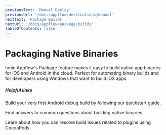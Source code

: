 ```yaml
---
previousText: 'Manual Deploy'
previousUrl: '/docs/appflow/destinations/manual'
nextText: 'Package Builds'
nextUrl: '/docs/appflow/package/builds'
tableOfContents: false
---
```


# Packaging Native Binaries

Ionic Appflow's Package feature makes it easy to build native app binaries for iOS and Android in the cloud.
Perfect for automating binary builds and for developers using Windows that want to build iOS apps.

##### Helpful links

<docs-cards>
  <docs-card header="Build a Native Binary" href="/docs/appflow/quickstart/package" icon="/docs/assets/icons/guide-quickstart-icon.png">
    <p>Build your very first Android debug build by following our quickstart guide.</p>
  </docs-card>

  <docs-card header="Package FAQ" href="https://ionic.zendesk.com/hc/en-us/categories/360000410494-Package" icon="/docs/assets/icons/guide-faq-icon.png">
    <p>Find answers to common questions about building native binaries</p>
  </docs-card>

  <docs-card header="Managing Plugins using CocoaPods" href="https://ionic.zendesk.com/hc/en-us/articles/360010049673-Managing-plugins-using-CocoaPods-in-Ionic-Appflow-" icon="/docs/assets/icons/guide-faq-icon.png">
    <p>Learn about how you can resolve build issues related to plugins using CocoaPods.</p>
  </docs-card>

</docs-cards>
